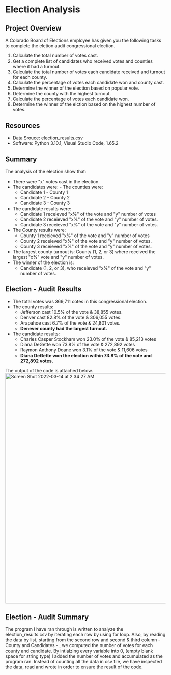 # Election Analysis

## Project Overview 
A Colorado Board of Elections employee has given you the following tasks to complete the eletion audit congressional election. 

1. Calculate the total number of votes cast. 
2. Get a complete list of candidates who received votes and counties where it had a turnout.
3. Calculate the total number of votes each candidate received and turnout for each county. 
4. Calculate the percentage of votes each candidate won and county cast. 
5. Determine the winner of the election based on popular vote. 
6. Determine the county with the highest turnout. 
7. Calculate the percentage of votes each candidate won. 
8. Determine the winner of the elction based on the highest number of votes. 

## Resources 
- Data Srouce: election_results.csv 
- Software: Python 3.10.1, Visual Studio Code, 1.65.2

## Summary 
The analysis of the election show that: 
- There were "x" votes cast in the election. 
- The candidates were:                  - The counties were: 
    - Candidate 1                            - County 1 
    - Candidate 2                            - County 2 
    - Candidate 3                            - County 3                              
- The candidate results were: 
    - Candidate 1 receieved "x%" of the vote and "y" number of votes
    - Candidate 2 receieved "x%" of the vote and "y" number of votes.
    - Candidate 3 receieved "x%" of the vote and "y" number of votes.
 - The County results were: 
    - County 1 receieved "x%" of the vote and "y" number of votes
    - County 2 receieved "x%" of the vote and "y" number of votes.
    - County 3 receieved "x%" of the vote and "y" number of votes.
- The largest county turnout is: County (1, 2, or 3) where received the largest "x%" vote and "y" number of votes. 
- The winner of the election is: 
    - Candidate (1, 2, or 3), who receieved "x%" of the vote and "y" number of votes. 

## Election - Audit Results
- The total votes was 369,711 cotes in this congressional election. 
- The county results: 
    - Jefferson cast 10.5% of the vote & 38,855 votes.
    - Denver cast 82.8% of the vote & 306,055 votes.
    - Arapahoe cast 6.7% of the vote & 24,801 votes.
    - **Denever county had the largest turnout.**
- The candidate results: 
    - Charles Casper Stockham won 23.0% of the vote & 85,213 votes
    - Diana DeGette won 73.8% of the vote & 272,892 votes
    - Raymon Anthony Doane won 3.1% of the vote & 11,606 votes
    - **Diana DeGette won the election within 73.8% of the vote and 272,892 votes.** 

The output of the code is attached below. 
<img width="724" alt="Screen Shot 2022-03-14 at 2 34 27 AM" src="https://user-images.githubusercontent.com/83077836/158117670-9e298a90-be80-41f9-b399-caf80a897b86.png">

## Election - Audit Summary 
The program I have ran through is written to analyze the election_results.csv by iterating each row by using for loop. Also, by reading the data by list, starting from the second row and second & third column - County and Candidates - , we computed the number of votes for each county and candidate. By intialzing every variable into 0, (empty blank space for string type) I added the number of votes and accumulated as the program ran. Instead of counting all the data in csv file, we have inspected the data, read and wrote in order to ensure the result of the code. 




